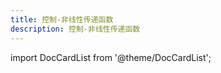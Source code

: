 ```yaml
---
title: 控制-非线性传递函数
description: 控制-非线性传递函数
---
```


import DocCardList from '@theme/DocCardList';

<DocCardList />